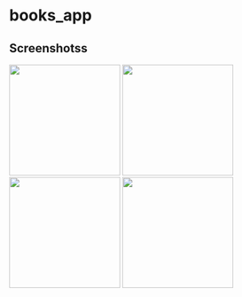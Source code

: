 # books_app

<h2>Screenshotss</h2>

<p float ="left">
<img src="https://user-images.githubusercontent.com/88718312/138232933-260c8aad-f4e8-449d-8021-7fde3af8f653.jpg" width="200">
<img src="https://user-images.githubusercontent.com/88718312/138232912-5a5397a6-44c3-4c7a-a9b8-dfded8f48991.jpg" width="200">

<img src="https://user-images.githubusercontent.com/88718312/138232943-615eec24-9e6c-4c8f-a7fb-09ed0ca55881.jpg" width="200">
<img src="https://user-images.githubusercontent.com/88718312/138232946-c2f1973a-ebaa-4eff-8385-f66728a253f6.jpg" width="200">


<p/>
